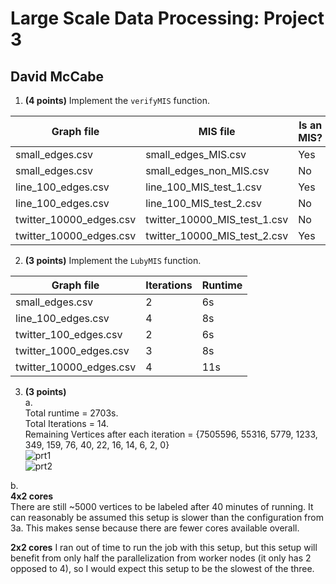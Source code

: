 # Large Scale Data Processing: Project 3
## David McCabe  

1. **(4 points)** Implement the `verifyMIS` function.  

|        Graph file       |           MIS file           | Is an MIS? |
| ----------------------- | ---------------------------- | ---------- |
| small_edges.csv         | small_edges_MIS.csv          | Yes        |
| small_edges.csv         | small_edges_non_MIS.csv      | No         |
| line_100_edges.csv      | line_100_MIS_test_1.csv      | Yes        |
| line_100_edges.csv      | line_100_MIS_test_2.csv      | No         |
| twitter_10000_edges.csv | twitter_10000_MIS_test_1.csv | No         |
| twitter_10000_edges.csv | twitter_10000_MIS_test_2.csv | Yes        |

2. **(3 points)** Implement the `LubyMIS` function.   

|        Graph file       |     Iterations     |    Runtime     |
| ----------------------- | ------------------ | -------------- |
| small_edges.csv         |          2         |       6s       |
| line_100_edges.csv      |          4         |       8s       |
| twitter_100_edges.csv   |          2         |       6s       |  
| twitter_1000_edges.csv  |          3         |       8s       |
| twitter_10000_edges.csv |          4         |       11s      |

3. **(3 points)**  
a.  
Total runtime = 2703s.  
Total Iterations = 14.  
Remaining Vertices after each iteration = {7505596, 55316, 5779, 1233, 349, 159, 76, 40, 22, 16, 14, 6, 2, 0}  
![prt1](https://user-images.githubusercontent.com/43038510/115490726-a5de4480-a22c-11eb-8072-f2d3c1650aa9.PNG)  
![prt2](https://user-images.githubusercontent.com/43038510/115490763-bee6f580-a22c-11eb-9775-67277ad8cb1a.PNG)

b.  
**4x2 cores**    
There are still ~5000 vertices to be labeled after 40 minutes of running. It can reasonably be assumed this setup is slower than the configuration from 3a. This makes sense because there are fewer cores available overall. 

**2x2 cores** 
I ran out of time to run the job with this setup, but this setup will benefit from only half the parallelization from worker nodes (it only has 2 opposed to 4), so I would expect this setup to be the slowest of the three. 
